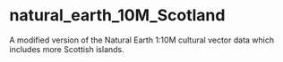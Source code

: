 # natural_earth_10M_Scotland
A modified version of the Natural Earth 1:10M cultural vector data which includes more Scottish islands. 
